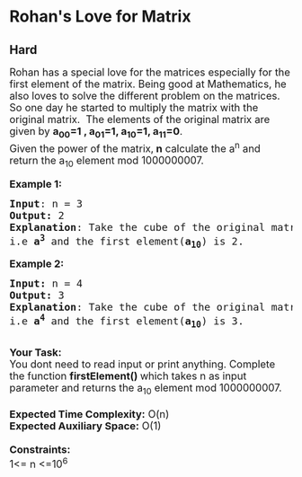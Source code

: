 # Rohan's Love for Matrix
## Hard 
<div class="problem-statement">
                <p></p><p><span style="font-size:18px">Rohan has a special love for the matrices especially for the first element of the matrix. Being good at Mathematics, he also loves to solve the different problem on the matrices. So one day he started to multiply the matrix with the original matrix.&nbsp; The elements of the original matrix are given by&nbsp;<strong>a<sub>00</sub>=1 , a<sub>01</sub>=1, a<sub>10</sub>=1, a<sub>11</sub>=0</strong>.<br>
Given the power of the matrix,<strong> n</strong> calculate the a<sup>n</sup>&nbsp;and return&nbsp;the a<sub>10</sub> element mod&nbsp;1000000007.</span><br>
<br>
<span style="font-size:18px"><strong>Example 1:</strong></span></p>

<pre><span style="font-size:18px"><strong>Input</strong>: n = 3
<strong>Output:</strong>&nbsp;2&nbsp;
<strong>Explanation</strong>: Take the cube of the original matrix 
i.e <strong>a<sup>3</sup></strong> and the first element(<strong>a<sub>10</sub></strong>) is 2.</span><span style="font-size:18px">
</span></pre>

<p><span style="font-size:18px"><strong>Example 2:</strong></span></p>

<pre><span style="font-size:18px"><strong>Input: </strong>n = 4
<strong>Output:&nbsp;</strong>3
<strong>Explanation</strong>: Take the cube of the original matrix
i.e <strong>a<sup>4</sup></strong> and the first element(<strong>a<sub>10</sub></strong>) is 3.
</span></pre>

<p><br>
<span style="font-size:18px"><strong>Your Task:&nbsp;&nbsp;</strong><br>
You dont need to read input or print anything. Complete the function <strong>firstElement()&nbsp;</strong>which takes n&nbsp;as input parameter and returns the a<sub>10</sub> element mod&nbsp;1000000007.<br>
<br>
<strong>Expected Time Complexity:</strong> O(n)<br>
<strong>Expected Auxiliary Space:</strong> O(1)<br>
<br>
<strong>Constraints:</strong><br>
1&lt;= n&nbsp;&lt;=10<sup>6</sup></span></p>
 <p></p>
            </div>